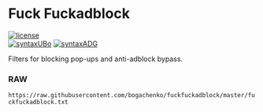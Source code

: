 # Fuck Fuckadblock
[![license](https://img.shields.io/badge/license-MIT-%233fb912.svg)](https://raw.githubusercontent.com/bogachenko/fuckfuckadblock/master/LICENSE.md)
<br>
[![syntaxUBo](https://img.shields.io/badge/syntax-uBlock%20Origin-%23c61300.svg)](https://github.com/gorhill/uBlock/wiki/Static-filter-syntax)
[![syntaxADG](https://img.shields.io/badge/sintax-AdGuard-%2305a800.svg)](https://kb.adguard.com/en/general/how-to-create-your-own-ad-filters)

Filters for blocking pop-ups and anti-adblock bypass.

### RAW

`https://raw.githubusercontent.com/bogachenko/fuckfuckadblock/master/fuckfuckadblock.txt`